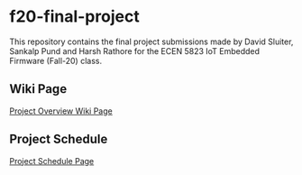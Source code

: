# f20-final-project
This repository contains the final project submissions made by David Sluiter, Sankalp Pund and Harsh Rathore for the ECEN 5823 IoT Embedded Firmware (Fall-20) class.

## Wiki Page
[Project Overview Wiki Page](https://github.com/CU-ECEN-5823/f20-final-project/wiki/Project-Overview)

## Project Schedule
[Project Schedule Page](https://github.com/CU-ECEN-5823/f20-final-project/wiki/Final-Project-Schedule-Page)
